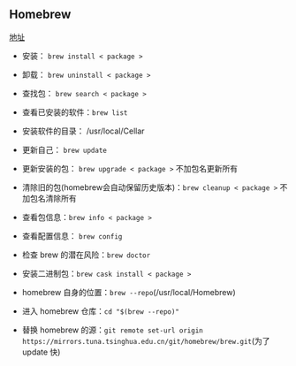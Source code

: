 ## Homebrew
[地址](https://brew.sh/index_zh-cn.html)
- 安装： `brew install < package >`
- 卸载： `brew uninstall < package >`
- 查找包： `brew search < package >`
- 查看已安装的软件：`brew list`
- 安装软件的目录： /usr/local/Cellar
- 更新自己： `brew update`
- 更新安装的包： `brew upgrade < package >` 不加包名更新所有
- 清除旧的包(homebrew会自动保留历史版本)：`brew cleanup < package >` 不加包名清除所有
- 查看包信息：`brew info < package >`
- 查看配置信息： `brew config`
- 检查 brew 的潜在风险：`brew doctor`
- 安装二进制包：`brew cask install < package >`
- homebrew 自身的位置：`brew --repo`(/usr/local/Homebrew)

- 进入 homebrew 仓库：`cd "$(brew --repo)"`
- 替换 homebrew 的源：`git remote set-url origin https://mirrors.tuna.tsinghua.edu.cn/git/homebrew/brew.git`(为了 update 快)